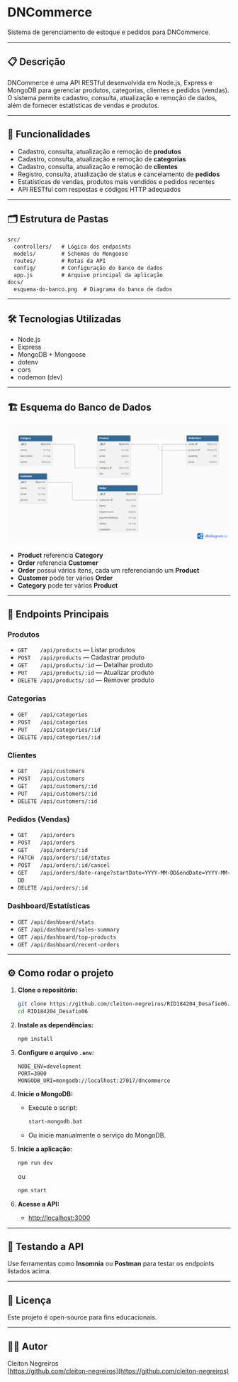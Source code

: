 # DNCommerce

Sistema de gerenciamento de estoque e pedidos para DNCommerce.

---

## 📋 Descrição

DNCommerce é uma API RESTful desenvolvida em Node.js, Express e MongoDB para gerenciar produtos, categorias, clientes e pedidos (vendas). O sistema permite cadastro, consulta, atualização e remoção de dados, além de fornecer estatísticas de vendas e produtos.

---

## 🚀 Funcionalidades

- Cadastro, consulta, atualização e remoção de **produtos**
- Cadastro, consulta, atualização e remoção de **categorias**
- Cadastro, consulta, atualização e remoção de **clientes**
- Registro, consulta, atualização de status e cancelamento de **pedidos**
- Estatísticas de vendas, produtos mais vendidos e pedidos recentes
- API RESTful com respostas e códigos HTTP adequados

---

## 🗂️ Estrutura de Pastas

```
src/
  controllers/   # Lógica dos endpoints
  models/        # Schemas do Mongoose
  routes/        # Rotas da API
  config/        # Configuração do banco de dados
  app.js         # Arquivo principal da aplicação
docs/
  esquema-do-banco.png  # Diagrama do banco de dados
```

---

## 🛠️ Tecnologias Utilizadas

- Node.js
- Express
- MongoDB + Mongoose
- dotenv
- cors
- nodemon (dev)

---

## 🏗️ Esquema do Banco de Dados

![Esquema do Banco de Dados](docs/esquema-do-banco.png)

- **Product** referencia **Category**
- **Order** referencia **Customer**
- **Order** possui vários itens, cada um referenciando um **Product**
- **Customer** pode ter vários **Order**
- **Category** pode ter vários **Product**

---

## 🔗 Endpoints Principais

### Produtos

- `GET    /api/products` — Listar produtos
- `POST   /api/products` — Cadastrar produto
- `GET    /api/products/:id` — Detalhar produto
- `PUT    /api/products/:id` — Atualizar produto
- `DELETE /api/products/:id` — Remover produto

### Categorias

- `GET    /api/categories`
- `POST   /api/categories`
- `PUT    /api/categories/:id`
- `DELETE /api/categories/:id`

### Clientes

- `GET    /api/customers`
- `POST   /api/customers`
- `GET    /api/customers/:id`
- `PUT    /api/customers/:id`
- `DELETE /api/customers/:id`

### Pedidos (Vendas)

- `GET    /api/orders`
- `POST   /api/orders`
- `GET    /api/orders/:id`
- `PATCH  /api/orders/:id/status`
- `POST   /api/orders/:id/cancel`
- `GET    /api/orders/date-range?startDate=YYYY-MM-DD&endDate=YYYY-MM-DD`
- `DELETE /api/orders/:id`

### Dashboard/Estatísticas

- `GET /api/dashboard/stats`
- `GET /api/dashboard/sales-summary`
- `GET /api/dashboard/top-products`
- `GET /api/dashboard/recent-orders`

---

## ⚙️ Como rodar o projeto

1. **Clone o repositório:**

   ```bash
   git clone https://github.com/cleiton-negreiros/RID184204_Desafio06.git
   cd RID184204_Desafio06
   ```

2. **Instale as dependências:**

   ```bash
   npm install
   ```

3. **Configure o arquivo `.env`:**

   ```
   NODE_ENV=development
   PORT=3000
   MONGODB_URI=mongodb://localhost:27017/dncommerce
   ```

4. **Inicie o MongoDB:**

   - Execute o script:
     ```bash
     start-mongodb.bat
     ```
   - Ou inicie manualmente o serviço do MongoDB.

5. **Inicie a aplicação:**

   ```bash
   npm run dev
   ```

   ou

   ```bash
   npm start
   ```

6. **Acesse a API:**
   - [http://localhost:3000](http://localhost:3000)

---

## 🧪 Testando a API

Use ferramentas como **Insomnia** ou **Postman** para testar os endpoints listados acima.

---

## 📝 Licença

Este projeto é open-source para fins educacionais.

---

## 👨‍💻 Autor

Cleiton Negreiros  
[https://github.com/cleiton-negreiros](https://github.com/cleiton-negreiros)
